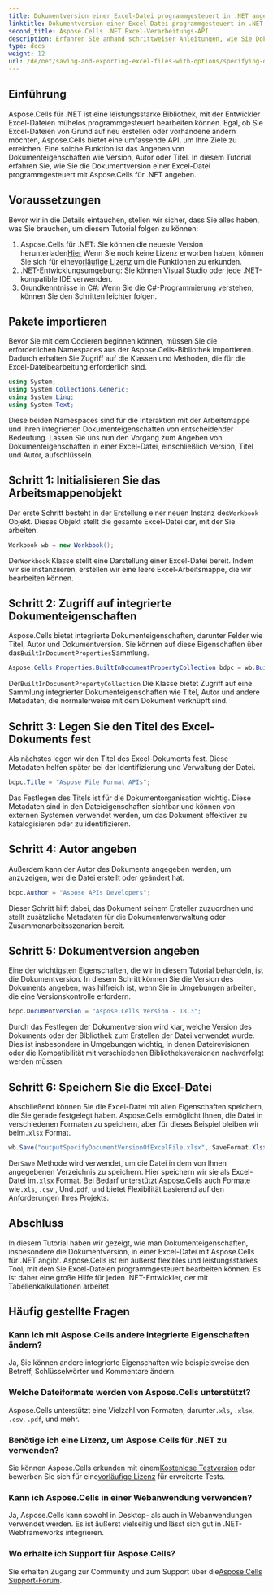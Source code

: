 ```yaml
---
title: Dokumentversion einer Excel-Datei programmgesteuert in .NET angeben
linktitle: Dokumentversion einer Excel-Datei programmgesteuert in .NET angeben
second_title: Aspose.Cells .NET Excel-Verarbeitungs-API
description: Erfahren Sie anhand schrittweiser Anleitungen, wie Sie Dokumenteigenschaften wie Version, Autor und Titel in einer Excel-Datei programmgesteuert mit Aspose.Cells für .NET angeben.
type: docs
weight: 12
url: /de/net/saving-and-exporting-excel-files-with-options/specifying-document-version-of-excel-file/
---
```

## Einführung
Aspose.Cells für .NET ist eine leistungsstarke Bibliothek, mit der Entwickler Excel-Dateien mühelos programmgesteuert bearbeiten können. Egal, ob Sie Excel-Dateien von Grund auf neu erstellen oder vorhandene ändern möchten, Aspose.Cells bietet eine umfassende API, um Ihre Ziele zu erreichen. Eine solche Funktion ist das Angeben von Dokumenteigenschaften wie Version, Autor oder Titel. In diesem Tutorial erfahren Sie, wie Sie die Dokumentversion einer Excel-Datei programmgesteuert mit Aspose.Cells für .NET angeben.
## Voraussetzungen
Bevor wir in die Details eintauchen, stellen wir sicher, dass Sie alles haben, was Sie brauchen, um diesem Tutorial folgen zu können:
1.  Aspose.Cells für .NET: Sie können die neueste Version herunterladen[Hier](https://releases.aspose.com/cells/net/) Wenn Sie noch keine Lizenz erworben haben, können Sie sich für eine[vorläufige Lizenz](https://purchase.aspose.com/temporary-license/) um die Funktionen zu erkunden.
2. .NET-Entwicklungsumgebung: Sie können Visual Studio oder jede .NET-kompatible IDE verwenden.
3. Grundkenntnisse in C#: Wenn Sie die C#-Programmierung verstehen, können Sie den Schritten leichter folgen.
## Pakete importieren
Bevor Sie mit dem Codieren beginnen können, müssen Sie die erforderlichen Namespaces aus der Aspose.Cells-Bibliothek importieren. Dadurch erhalten Sie Zugriff auf die Klassen und Methoden, die für die Excel-Dateibearbeitung erforderlich sind.
```csharp
using System;
using System.Collections.Generic;
using System.Linq;
using System.Text;
```
Diese beiden Namespaces sind für die Interaktion mit der Arbeitsmappe und ihren integrierten Dokumenteigenschaften von entscheidender Bedeutung.
Lassen Sie uns nun den Vorgang zum Angeben von Dokumenteigenschaften in einer Excel-Datei, einschließlich Version, Titel und Autor, aufschlüsseln.
## Schritt 1: Initialisieren Sie das Arbeitsmappenobjekt
 Der erste Schritt besteht in der Erstellung einer neuen Instanz des`Workbook` Objekt. Dieses Objekt stellt die gesamte Excel-Datei dar, mit der Sie arbeiten.
```csharp
Workbook wb = new Workbook();
```
 Der`Workbook` Klasse stellt eine Darstellung einer Excel-Datei bereit. Indem wir sie instanziieren, erstellen wir eine leere Excel-Arbeitsmappe, die wir bearbeiten können.
## Schritt 2: Zugriff auf integrierte Dokumenteigenschaften
Aspose.Cells bietet integrierte Dokumenteigenschaften, darunter Felder wie Titel, Autor und Dokumentversion. Sie können auf diese Eigenschaften über das`BuiltInDocumentProperties`Sammlung.
```csharp
Aspose.Cells.Properties.BuiltInDocumentPropertyCollection bdpc = wb.BuiltInDocumentProperties;
```
 Der`BuiltInDocumentPropertyCollection` Die Klasse bietet Zugriff auf eine Sammlung integrierter Dokumenteigenschaften wie Titel, Autor und andere Metadaten, die normalerweise mit dem Dokument verknüpft sind.
## Schritt 3: Legen Sie den Titel des Excel-Dokuments fest
Als nächstes legen wir den Titel des Excel-Dokuments fest. Diese Metadaten helfen später bei der Identifizierung und Verwaltung der Datei.
```csharp
bdpc.Title = "Aspose File Format APIs";
```
Das Festlegen des Titels ist für die Dokumentorganisation wichtig. Diese Metadaten sind in den Dateieigenschaften sichtbar und können von externen Systemen verwendet werden, um das Dokument effektiver zu katalogisieren oder zu identifizieren.
## Schritt 4: Autor angeben
Außerdem kann der Autor des Dokuments angegeben werden, um anzuzeigen, wer die Datei erstellt oder geändert hat.
```csharp
bdpc.Author = "Aspose APIs Developers";
```
Dieser Schritt hilft dabei, das Dokument seinem Ersteller zuzuordnen und stellt zusätzliche Metadaten für die Dokumentenverwaltung oder Zusammenarbeitsszenarien bereit.
## Schritt 5: Dokumentversion angeben
Eine der wichtigsten Eigenschaften, die wir in diesem Tutorial behandeln, ist die Dokumentversion. In diesem Schritt können Sie die Version des Dokuments angeben, was hilfreich ist, wenn Sie in Umgebungen arbeiten, die eine Versionskontrolle erfordern.
```csharp
bdpc.DocumentVersion = "Aspose.Cells Version - 18.3";
```
Durch das Festlegen der Dokumentversion wird klar, welche Version des Dokuments oder der Bibliothek zum Erstellen der Datei verwendet wurde. Dies ist insbesondere in Umgebungen wichtig, in denen Dateirevisionen oder die Kompatibilität mit verschiedenen Bibliotheksversionen nachverfolgt werden müssen.
## Schritt 6: Speichern Sie die Excel-Datei
 Abschließend können Sie die Excel-Datei mit allen Eigenschaften speichern, die Sie gerade festgelegt haben. Aspose.Cells ermöglicht Ihnen, die Datei in verschiedenen Formaten zu speichern, aber für dieses Beispiel bleiben wir beim`.xlsx` Format.
```csharp
wb.Save("outputSpecifyDocumentVersionOfExcelFile.xlsx", SaveFormat.Xlsx);
```
 Der`Save` Methode wird verwendet, um die Datei in dem von Ihnen angegebenen Verzeichnis zu speichern. Hier speichern wir sie als Excel-Datei im`.xlsx` Format. Bei Bedarf unterstützt Aspose.Cells auch Formate wie`.xls`, `.csv` , Und`.pdf`, und bietet Flexibilität basierend auf den Anforderungen Ihres Projekts.
## Abschluss
In diesem Tutorial haben wir gezeigt, wie man Dokumenteigenschaften, insbesondere die Dokumentversion, in einer Excel-Datei mit Aspose.Cells für .NET angibt. Aspose.Cells ist ein äußerst flexibles und leistungsstarkes Tool, mit dem Sie Excel-Dateien programmgesteuert bearbeiten können. Es ist daher eine große Hilfe für jeden .NET-Entwickler, der mit Tabellenkalkulationen arbeitet.
## Häufig gestellte Fragen
### Kann ich mit Aspose.Cells andere integrierte Eigenschaften ändern?  
Ja, Sie können andere integrierte Eigenschaften wie beispielsweise den Betreff, Schlüsselwörter und Kommentare ändern.
### Welche Dateiformate werden von Aspose.Cells unterstützt?  
 Aspose.Cells unterstützt eine Vielzahl von Formaten, darunter`.xls`, `.xlsx`, `.csv`, `.pdf`, und mehr.
### Benötige ich eine Lizenz, um Aspose.Cells für .NET zu verwenden?  
 Sie können Aspose.Cells erkunden mit einem[Kostenlose Testversion](https://releases.aspose.com/) oder bewerben Sie sich für eine[vorläufige Lizenz](https://purchase.aspose.com/temporary-license/) für erweiterte Tests.
### Kann ich Aspose.Cells in einer Webanwendung verwenden?  
Ja, Aspose.Cells kann sowohl in Desktop- als auch in Webanwendungen verwendet werden. Es ist äußerst vielseitig und lässt sich gut in .NET-Webframeworks integrieren.
### Wo erhalte ich Support für Aspose.Cells?  
 Sie erhalten Zugang zur Community und zum Support über die[Aspose.Cells Support-Forum](https://forum.aspose.com/c/cells/9).